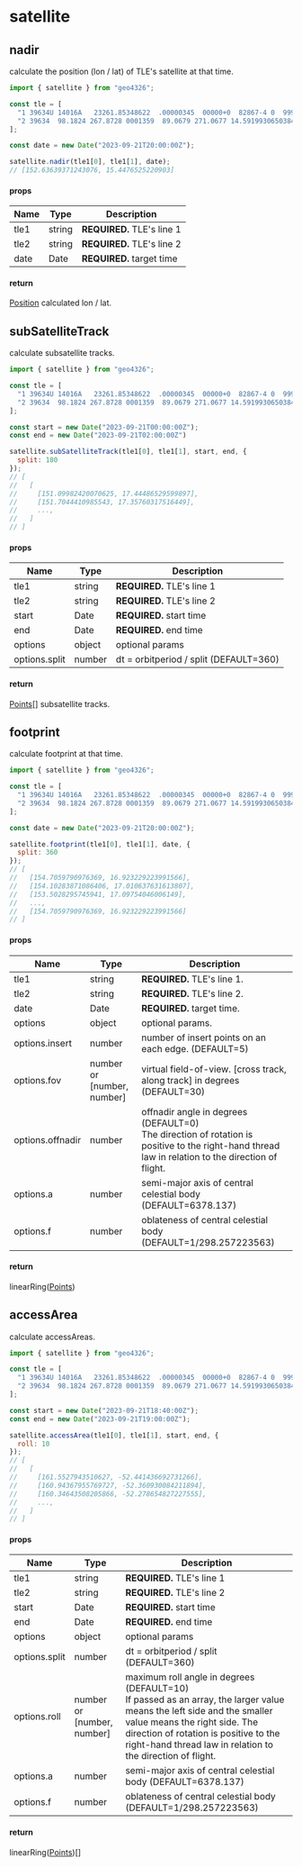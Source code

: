 # satellite

## nadir

calculate the position (lon / lat) of TLE's satellite at that time.

```JavaScript
import { satellite } from "geo4326";

const tle = [
  "1 39634U 14016A   23261.85348622  .00000345  00000+0  82867-4 0  9995",
  "2 39634  98.1824 267.8728 0001359  89.0679 271.0677 14.59199306503843",
];

const date = new Date("2023-09-21T20:00:00Z");

satellite.nadir(tle1[0], tle1[1], date);
// [152.63639371243076, 15.4476525220903]
```

#### props

| Name | Type   | Description                |
| ---- | ------ | -------------------------- |
| tle1 | string | **REQUIRED.** TLE's line 1 |
| tle2 | string | **REQUIRED.** TLE's line 2 |
| date | Date   | **REQUIRED.** target time  |

#### return

[Position](./TYPES.md#position) calculated lon / lat.

## subSatelliteTrack

calculate subsatellite tracks.

```JavaScript
import { satellite } from "geo4326";

const tle = [
  "1 39634U 14016A   23261.85348622  .00000345  00000+0  82867-4 0  9995",
  "2 39634  98.1824 267.8728 0001359  89.0679 271.0677 14.59199306503843",
];

const start = new Date("2023-09-21T00:00:00Z");
const end = new Date("2023-09-21T02:00:00Z")

satellite.subSatelliteTrack(tle1[0], tle1[1], start, end, {
  split: 180
});
// [
//   [
//     [151.09982420070625, 17.44486529599897],
//     [151.7044410985543, 17.35760317516449],
//     ...,
//   ]
// ]
```

#### props

| Name          | Type   | Description                            |
| ------------- | ------ | -------------------------------------- |
| tle1          | string | **REQUIRED.** TLE's line 1             |
| tle2          | string | **REQUIRED.** TLE's line 2             |
| start         | Date   | **REQUIRED.** start time               |
| end           | Date   | **REQUIRED.** end time                 |
| options       | object | optional params                        |
| options.split | number | dt = orbitperiod / split (DEFAULT=360) |

#### return

[Points](./TYPES.md#points)[] subsatellite tracks.

## footprint

calculate footprint at that time.

```JavaScript
import { satellite } from "geo4326";

const tle = [
  "1 39634U 14016A   23261.85348622  .00000345  00000+0  82867-4 0  9995",
  "2 39634  98.1824 267.8728 0001359  89.0679 271.0677 14.59199306503843",
];

const date = new Date("2023-09-21T20:00:00Z");

satellite.footprint(tle1[0], tle1[1], date, {
  split: 360
});
// [
//   [154.7059790976369, 16.923229223991566],
//   [154.10283871086406, 17.010637631613807],
//   [153.5028295745941, 17.09754046006149],
//   ...,
//   [154.7059790976369, 16.923229223991566]
// ]
```

#### props

| Name             | Type                       | Description                                                                                                                                         |
| ---------------- | -------------------------- | --------------------------------------------------------------------------------------------------------------------------------------------------- |
| tle1             | string                     | **REQUIRED.** TLE's line 1.                                                                                                                         |
| tle2             | string                     | **REQUIRED.** TLE's line 2.                                                                                                                         |
| date             | Date                       | **REQUIRED.** target time.                                                                                                                          |
| options          | object                     | optional params.                                                                                                                                    |
| options.insert   | number                     | number of insert points on an each edge. (DEFAULT=5)                                                                                                |
| options.fov      | number or [number, number] | virtual field-of-view. [cross track, along track] in degrees (DEFAULT=30)                                                                           |
| options.offnadir | number                     | offnadir angle in degrees (DEFAULT=0)<br>The direction of rotation is positive to the right-hand thread law in relation to the direction of flight. |
| options.a        | number                     | semi-major axis of central celestial body (DEFAULT=6378.137)                                                                                        |
| options.f        | number                     | oblateness of central celestial body (DEFAULT=1/298.257223563)                                                                                      |

#### return

linearRing([Points](./TYPES.md#points))

## accessArea

calculate accessAreas.

```JavaScript
import { satellite } from "geo4326";

const tle = [
  "1 39634U 14016A   23261.85348622  .00000345  00000+0  82867-4 0  9995",
  "2 39634  98.1824 267.8728 0001359  89.0679 271.0677 14.59199306503843",
];

const start = new Date("2023-09-21T18:40:00Z");
const end = new Date("2023-09-21T19:00:00Z");

satellite.accessArea(tle1[0], tle1[1], start, end, {
  roll: 10
});
// [
//   [
//     [161.5527943510627, -52.441436692731266],
//     [160.94367955769727, -52.360930084211894],
//     [160.34643508205866, -52.278654827227555],
//     ...,
//   ]
// ]
```

#### props

| Name          | Type                       | Description                                                                                                                                                                                                                                                      |
| ------------- | -------------------------- | ---------------------------------------------------------------------------------------------------------------------------------------------------------------------------------------------------------------------------------------------------------------- |
| tle1          | string                     | **REQUIRED.** TLE's line 1                                                                                                                                                                                                                                       |
| tle2          | string                     | **REQUIRED.** TLE's line 2                                                                                                                                                                                                                                       |
| start         | Date                       | **REQUIRED.** start time                                                                                                                                                                                                                                         |
| end           | Date                       | **REQUIRED.** end time                                                                                                                                                                                                                                           |
| options       | object                     | optional params                                                                                                                                                                                                                                                  |
| options.split | number                     | dt = orbitperiod / split (DEFAULT=360)                                                                                                                                                                                                                           |
| options.roll  | number or [number, number] | maximum roll angle in degrees (DEFAULT=10)<br>If passed as an array, the larger value means the left side and the smaller value means the right side. The direction of rotation is positive to the right-hand thread law in relation to the direction of flight. |
| options.a     | number                     | semi-major axis of central celestial body (DEFAULT=6378.137)                                                                                                                                                                                                     |
| options.f     | number                     | oblateness of central celestial body (DEFAULT=1/298.257223563)                                                                                                                                                                                                   |

#### return

linearRing([Points](./TYPES.md#points))[]
